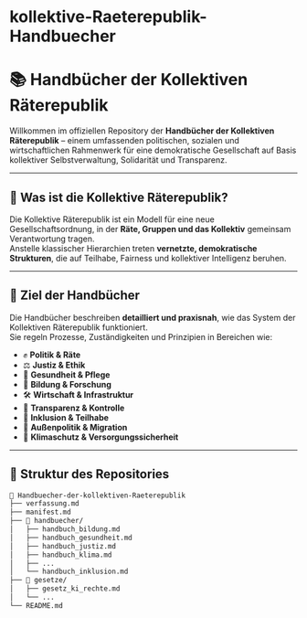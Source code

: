 # kollektive-Raeterepublik-Handbuecher
# 📚 Handbücher der Kollektiven Räterepublik

Willkommen im offiziellen Repository der **Handbücher der Kollektiven Räterepublik** – einem umfassenden politischen, sozialen und wirtschaftlichen Rahmenwerk für eine demokratische Gesellschaft auf Basis kollektiver Selbstverwaltung, Solidarität und Transparenz.

---

## 🧭 Was ist die Kollektive Räterepublik?

Die Kollektive Räterepublik ist ein Modell für eine neue Gesellschaftsordnung, in der **Räte, Gruppen und das Kollektiv** gemeinsam Verantwortung tragen.  
Anstelle klassischer Hierarchien treten **vernetzte, demokratische Strukturen**, die auf Teilhabe, Fairness und kollektiver Intelligenz beruhen.

---

## 📘 Ziel der Handbücher

Die Handbücher beschreiben **detailliert und praxisnah**, wie das System der Kollektiven Räterepublik funktioniert.  
Sie regeln Prozesse, Zuständigkeiten und Prinzipien in Bereichen wie:

- ✊ **Politik & Räte**
- ⚖️ **Justiz & Ethik**
- 🏥 **Gesundheit & Pflege**
- 🧠 **Bildung & Forschung**
- 🛠️ **Wirtschaft & Infrastruktur**
- 📡 **Transparenz & Kontrolle**
- 🧭 **Inklusion & Teilhabe**
- 🛫 **Außenpolitik & Migration**
- 🌱 **Klimaschutz & Versorgungssicherheit**

---

## 🧱 Struktur des Repositories

```bash
📁 Handbuecher-der-kollektiven-Raeterepublik
├── verfassung.md
├── manifest.md
├── 📁 handbuecher/
│   ├── handbuch_bildung.md
│   ├── handbuch_gesundheit.md
│   ├── handbuch_justiz.md
│   ├── handbuch_klima.md
│   ├── ...
│   └── handbuch_inklusion.md
├── 📁 gesetze/
│   ├── gesetz_ki_rechte.md
│   └── ...
└── README.md
